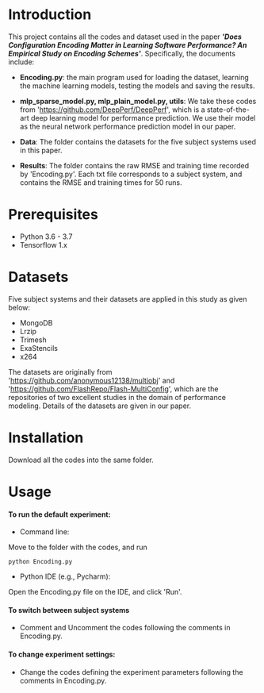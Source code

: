 # Introduction
This project contains all the codes and dataset used in the paper ***'Does Configuration Encoding Matter in Learning Software Performance? An Empirical Study on Encoding Schemes'***. Specifically, the documents include:

- **Encoding.py**: the main program used for loading the dataset, learning the machine learning models, testing the models and saving the results.

 - **mlp_sparse_model.py, mlp_plain_model.py, utils**: We take these codes from 'https://github.com/DeepPerf/DeepPerf', which is a state-of-the-art deep learning model for performance prediction. We use their model as the neural network performance prediction model in our paper.

 - **Data**: The folder contains the datasets for the five subject systems used in this paper.


 - **Results**: The folder contains the raw RMSE and training time recorded by 'Encoding.py'. 
Each txt file corresponds to a subject system, and contains the RMSE and training times for 50 runs.

<!-- --- -->

# Prerequisites
 - Python 3.6 - 3.7
 - Tensorflow 1.x

<!-- --- -->

# Datasets
Five subject systems and their datasets are applied in this study as given below:
 - MongoDB
 - Lrzip
 - Trimesh
 - ExaStencils
 - x264
 
The datasets are originally from 'https://github.com/anonymous12138/multiobj' and 'https://github.com/FlashRepo/Flash-MultiConfig',
which are the repositories of two excellent studies in the domain of performance modeling.
Details of the datasets are given in our paper.

<!-- --- -->

# Installation
Download all the codes into the same folder.

<!-- --- -->

# Usage

#### To run the default experiment:
 - Command line: 

 Move to the folder with the codes, and run 
```
python Encoding.py
```

 - Python IDE (e.g., Pycharm): 

Open the Encoding.py file on the IDE, and click 'Run'.



#### To switch between subject systems

 - Comment and Uncomment the codes following the comments in Encoding.py.




#### To change experiment settings:
 - Change the codes defining the experiment parameters following the comments in Encoding.py.
 
